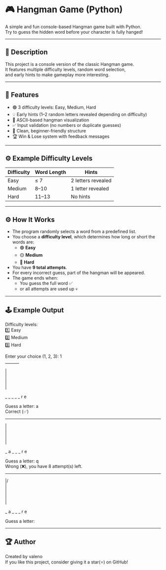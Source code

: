 # 🎮 Hangman Game (Python)

A simple and fun console-based Hangman game built with Python.  
Try to guess the hidden word before your character is fully hanged!

---

## 🧠 Description
This project is a console version of the classic Hangman game.  
It features multiple difficulty levels, random word selection,  
and early hints to make gameplay more interesting.

---

## 🧩 Features
- 🟢 3 difficulty levels: Easy, Medium, Hard  
- 💡 Early hints (1–2 random letters revealed depending on difficulty)  
- 🎨 ASCII-based hangman visualization  
- ✅ Input validation (no numbers or duplicate guesses)
- 🎯 Clean, beginner-friendly structure
- 🏆 Win & Lose system with feedback messages  

---

## ⚙️ Example Difficulty Levels
| Difficulty | Word Length | Hints |
|-------------|--------------|-------|
| Easy        | ≤ 7          | 2 letters revealed |
| Medium      | 8–10         | 1 letter revealed |
| Hard        | 11–13        | No hints |

---

## ⚙️ How It Works
- The program randomly selects a word from a predefined list.  
- You choose a **difficulty level**, which determines how long or short the words are:
  - 🟢 **Easy**   
  - 🟡 **Medium** 
  - 🔴 **Hard**  
- You have **9 total attempts**.  
- For every incorrect guess, part of the hangman will be appeared.  
- The game ends when:
  - You guess the full word ✅
  - or all attempts are used up 💀

---

## 🕹️ Example Output
Difficulty levels: <br>
1️⃣  Easy <br>
2️⃣  Medium <br>
3️⃣  Hard 

Enter your choice (1, 2, 3): 1 <br>
_______ <br>


| <br>
| <br>
| <br>
| 

_ _ _ _ _ r e   

Guess a letter: a <br>
Correct (✅) <br>
_______    


| <br>
| <br>
| <br>
|

_ a _ _ _ r e

Guess a letter: q <br>
Wrong (❌), you have 8 attempt(s) left. <br>
_______

|/ <br>
| <br>
| <br>
| <br>
|

_ a _ _ _ r e

Guess a letter:

---

## 🏆 Author
Created by valeno <br>
If you like this project, consider giving it a star(⭐) on GitHub!

